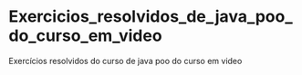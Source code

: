 # Exercicios_resolvidos_de_java_poo_do_curso_em_video
Exercícios resolvidos do curso de java poo do curso em video
